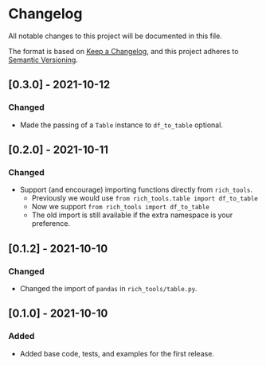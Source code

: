 # Changelog

All notable changes to this project will be documented in this file.

The format is based on [Keep a Changelog](https://keepachangelog.com/en/1.0.0/),
and this project adheres to [Semantic Versioning](https://semver.org/spec/v2.0.0.html).

## [0.3.0] - 2021-10-12

### Changed

- Made the passing of a `Table` instance to `df_to_table` optional.

## [0.2.0] - 2021-10-11

### Changed

- Support (and encourage) importing functions directly from `rich_tools`.
  - Previously we would use `from rich_tools.table import df_to_table`
  - Now we support `from rich_tools import df_to_table`
  - The old import is still available if the extra namespace is your preference. 

## [0.1.2] - 2021-10-10

### Changed

- Changed the import of `pandas` in `rich_tools/table.py`.

## [0.1.0] - 2021-10-10

### Added

- Added base code, tests, and examples for the first release.